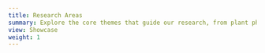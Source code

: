 ```yaml
---
title: Research Areas
summary: Explore the core themes that guide our research, from plant physiology to environmental justice.
view: Showcase
weight: 1
---
```

